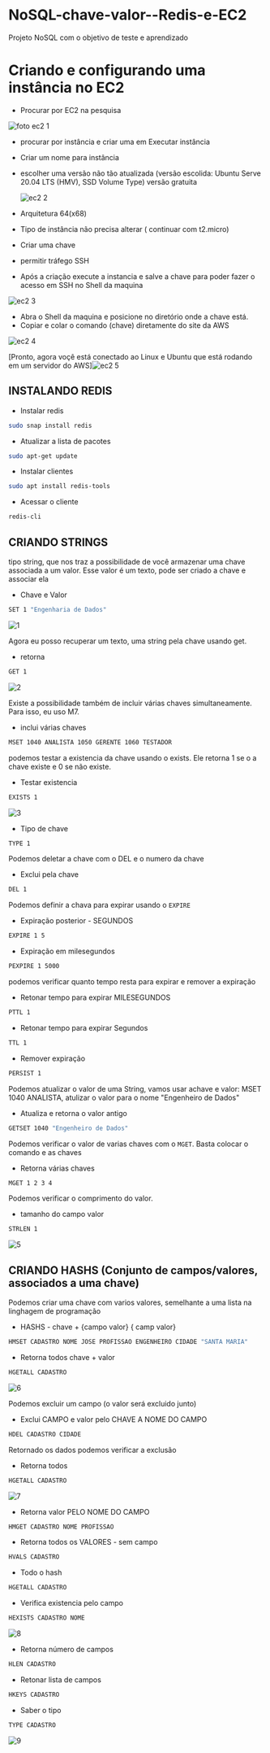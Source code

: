 # NoSQL-chave-valor--Redis-e-EC2
Projeto NoSQL com o objetivo de teste e aprendizado

# Criando e configurando uma instância no EC2

* Procurar por EC2 na pesquisa

![foto ec2 1](https://github.com/JulioMancini/Modelo_Relacional-EC2-e-Postgres/assets/145502330/50938737-04f6-4bfc-8245-0d87b9aa43bf)


* procurar por instância e criar uma em Executar instância
* Criar um nome para instância
* escolher uma versão não tão atualizada (versão escolida: Ubuntu Serve 20.04 LTS (HMV), SSD Volume Type) versão gratuita

  ![ec2 2](https://github.com/JulioMancini/Modelo_Relacional-EC2-e-Postgres/assets/145502330/f9f0541d-203c-4e53-a075-8ea58c168c10)

* Arquitetura 64(x68)
* Tipo de instância não precisa alterar ( continuar com t2.micro)
* Criar uma chave
* permitir tráfego SSH
* Após a criação execute a instancia e salve a chave para poder fazer o acesso em SSH no Shell da maquina

![ec2 3](https://github.com/JulioMancini/Modelo_Relacional-EC2-e-Postgres/assets/145502330/3027e9ad-0b9f-441e-be8a-7c9cc988d9f8)

* Abra o Shell da maquina e posicione no diretório onde a chave está.
* Copiar e colar o comando (chave) diretamente do site da AWS

![ec2 4](https://github.com/JulioMancini/Modelo_Relacional-EC2-e-Postgres/assets/145502330/9997509b-8114-4d32-b5aa-74737ac3afbd)

[Pronto, agora voçê está conectado ao Linux e Ubuntu que está rodando em um servidor do AWS]![ec2 5](https://github.com/JulioMancini/Modelo_Relacional-EC2-e-Postgres/assets/145502330/5b33745e-7454-4777-b3a8-1f43635370c9)

## INSTALANDO REDIS

* Instalar redis

```bash
sudo snap install redis
```
* Atualizar a lista de pacotes

```bash
sudo apt-get update
```
* Instalar clientes

```bash
sudo apt install redis-tools
```
* Acessar o cliente

```bash
redis-cli
```
## CRIANDO STRINGS

tipo string, que nos traz a possibilidade de você armazenar uma chave associada a um valor. Esse valor é um texto, pode ser criado a chave e associar ela  

* Chave e Valor

```bash
SET 1 "Engenharia de Dados"
```
![1](https://github.com/JulioMancini/NoSQL-chave-valor--Redis-e-EC2/assets/145502330/02cdb82e-2e6b-40f4-b724-bd0b0074eb1a)

Agora eu posso recuperar um texto, uma string pela chave usando get.

* retorna

```bash
GET 1
```
![2](https://github.com/JulioMancini/NoSQL-chave-valor--Redis-e-EC2/assets/145502330/3fd73b03-a530-4bf5-a0d4-7d7b51bdecd3)

Existe a possibilidade também de incluir várias chaves simultaneamente. Para isso, eu uso M7.

* inclui várias chaves

```bash
MSET 1040 ANALISTA 1050 GERENTE 1060 TESTADOR
```
podemos testar a existencia da chave usando o exists. Ele retorna 1 se o a chave existe e 0 se não existe.

* Testar existencia
```bash
EXISTS 1
```
![3](https://github.com/JulioMancini/NoSQL-chave-valor--Redis-e-EC2/assets/145502330/afe1a2f9-023e-4d0d-af0d-4a9ddb19f9a8)

* Tipo de chave
 
```bash
TYPE 1
```

Podemos deletar a chave com o DEL e o numero da chave

* Exclui pela chave

```bash
DEL 1
```

Podemos definir a chava para expirar usando o `EXPIRE`

* Expiração posterior - SEGUNDOS

```bash
EXPIRE 1 5
```

* Expiração em milesegundos

```bash
PEXPIRE 1 5000
```
podemos verificar quanto tempo resta para expirar e remover a expiração

* Retonar tempo para expirar MILESEGUNDOS

```bash
PTTL 1
```
* Retonar tempo para expirar Segundos

```bash
TTL 1
```
* Remover expiração

```bash
PERSIST 1
```

Podemos atualizar o valor de uma String, vamos usar achave e valor: MSET 1040 ANALISTA, atulizar o valor para o nome "Engenheiro de Dados"

* Atualiza e retorna o valor antigo

```bash
GETSET 1040 "Engenheiro de Dados"
```

Podemos verificar o valor de varias chaves com o `MGET`. Basta colocar o comando e as chaves

* Retorna várias chaves

```bash
MGET 1 2 3 4
```

Podemos verificar o comprimento do valor. 

* tamanho do campo valor

```bash
STRLEN 1
```

![5](https://github.com/JulioMancini/NoSQL-chave-valor--Redis-e-EC2/assets/145502330/e2505440-b677-4e5c-86c6-a3a99840c0c5)

## CRIANDO HASHS (Conjunto de campos/valores, associados a uma chave)

Podemos criar uma chave com varios valores, semelhante a uma lista na linghagem de programação

* HASHS - chave + {campo valor} { camp valor}

```bash
HMSET CADASTRO NOME JOSE PROFISSAO ENGENHEIRO CIDADE "SANTA MARIA"
```

* Retorna todos chave + valor

```bash
HGETALL CADASTRO
```

![6](https://github.com/JulioMancini/NoSQL-chave-valor--Redis-e-EC2/assets/145502330/6cebcaf3-a690-4db2-993e-70b84bd7df4b)

Podemos excluir um campo (o valor será excluido junto)

* Exclui CAMPO e valor pelo CHAVE A NOME DO CAMPO

```bash
HDEL CADASTRO CIDADE
```

Retornado os dados podemos verificar a exclusão

* Retorna todos

```bash
HGETALL CADASTRO
```

![7](https://github.com/JulioMancini/NoSQL-chave-valor--Redis-e-EC2/assets/145502330/38960569-6e7b-4083-863b-9a7a225c6996)

* Retorna valor PELO NOME DO CAMPO

```bash
HMGET CADASTRO NOME PROFISSAO
```

* Retorna todos os VALORES - sem campo

```bash
HVALS CADASTRO
```

* Todo o hash

```bash
HGETALL CADASTRO
```

* Verifica existencia pelo campo

```bash
HEXISTS CADASTRO NOME
```

![8](https://github.com/JulioMancini/NoSQL-chave-valor--Redis-e-EC2/assets/145502330/4b72040a-5b06-4aa8-92cc-0f98f7b095a8)

* Retorna número de campos

```bash
HLEN CADASTRO
```

* Retonar lista de campos

```bash
HKEYS CADASTRO
```

* Saber o tipo

```bash
TYPE CADASTRO
```

![9](https://github.com/JulioMancini/NoSQL-chave-valor--Redis-e-EC2/assets/145502330/0fcaf9f4-0dc4-4c91-8c89-f4182d0b9010)

